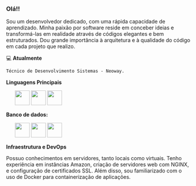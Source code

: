 ### Olá!!

Sou um desenvolvedor dedicado, com uma rápida capacidade de aprendizado. Minha paixão por software reside em conceber ideias e transformá-las em realidade através de códigos elegantes e bem estruturados. Dou grande importância à arquitetura e à qualidade do código em cada projeto que realizo.

💻 **Atualmente**

```txt
Técnico de Desenvolvimento Sistemas - Neoway.
```

**Linguagens Principais**

<ul>
 <img height="40" src="https://img.icons8.com/?size=100&id=108784&format=png&color=000000">
 <img height="40" src="https://user-images.githubusercontent.com/75685022/186163773-96a452e4-b570-4e5f-84e2-c591c8b0adbe.png">
 <img height="40" src="https://img.icons8.com/?size=100&id=13441&format=png&color=000000">
</ul>

**Banco de dados:**

<ul>
 <img height="40" src="https://img.icons8.com/?size=100&id=Pv4IGT0TSpt8&format=png&color=000000">
 <img height="40" src="https://img.icons8.com/?size=100&id=UFXRpPFebwa2&format=png&color=000000">
 <img height="40" src="https://img.icons8.com/?size=100&id=8rKdRqZFLurS&format=png&color=000000">
</ul>

**Infraestrutura e DevOps**

Possuo conhecimentos em servidores, tanto locais como virtuais. Tenho experiência em instâncias Amazon, criação de servidores web com NGINX, e configuração de certificados SSL. Além disso, sou familiarizado com o uso de Docker para containerização de aplicações.
